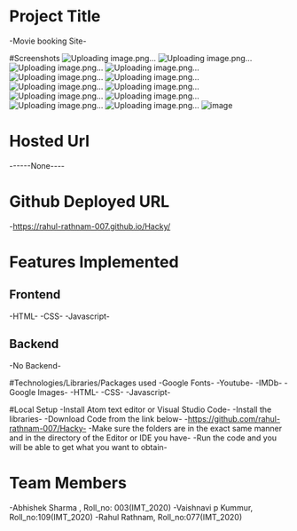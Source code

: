 # Project Title
-Movie booking Site-

#Screenshots
![Uploading image.png…](Home_1)
![Uploading image.png…](Home_2)
![Uploading image.png…](Home_3)
![Uploading image.png…](Home_4)
![Uploading image.png…](Home_5)
![Uploading image.png…](Home_6)
![Uploading image.png…](Home_7)
![Uploading image.png…](Home_8)
![Uploading image.png…](Home_9)
![Uploading image.png…](Home_10)
![Uploading image.png…](Home_11)
![Uploading image.png…](Ticket_1)
![image](https://user-images.githubusercontent.com/87139273/125122264-cd012f80-e112-11eb-9d92-c02657a53de4.png)


 # Hosted Url
------None----
# Github Deployed URL
-https://rahul-rathnam-007.github.io/Hacky/

# Features Implemented
## Frontend
-HTML-
-CSS-
-Javascript-

## Backend
-No Backend-

#Technologies/Libraries/Packages used
-Google Fonts-
-Youtube-
-IMDb-
-Google Images-
-HTML-
-CSS-
-Javascript-

#Local Setup
-Install Atom text editor or Visual Studio Code-
-Install the libraries-
-Download Code from the link below-
    -https://github.com/rahul-rathnam-007/Hacky-
-Make sure the folders are in the exact same manner and in the directory of the Editor or IDE you have-
-Run the code and you will be able to get what you want to obtain-

# Team Members
-Abhishek Sharma , Roll_no: 003(IMT_2020)
-Vaishnavi p Kummur, Roll_no:109(IMT_2020)
-Rahul Rathnam, Roll_no:077(IMT_2020)

